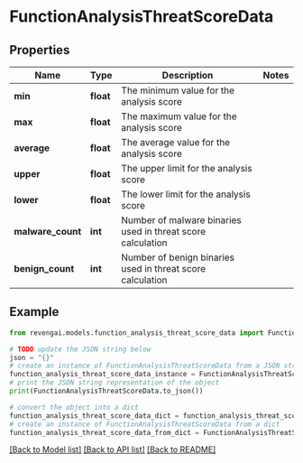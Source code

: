 # FunctionAnalysisThreatScoreData


## Properties

Name | Type | Description | Notes
------------ | ------------- | ------------- | -------------
**min** | **float** | The minimum value for the analysis score | 
**max** | **float** | The maximum value for the analysis score | 
**average** | **float** | The average value for the analysis score | 
**upper** | **float** | The upper limit for the analysis score | 
**lower** | **float** | The lower limit for the analysis score | 
**malware_count** | **int** | Number of malware binaries used in threat score calculation | 
**benign_count** | **int** | Number of benign binaries used in threat score calculation | 

## Example

```python
from revengai.models.function_analysis_threat_score_data import FunctionAnalysisThreatScoreData

# TODO update the JSON string below
json = "{}"
# create an instance of FunctionAnalysisThreatScoreData from a JSON string
function_analysis_threat_score_data_instance = FunctionAnalysisThreatScoreData.from_json(json)
# print the JSON string representation of the object
print(FunctionAnalysisThreatScoreData.to_json())

# convert the object into a dict
function_analysis_threat_score_data_dict = function_analysis_threat_score_data_instance.to_dict()
# create an instance of FunctionAnalysisThreatScoreData from a dict
function_analysis_threat_score_data_from_dict = FunctionAnalysisThreatScoreData.from_dict(function_analysis_threat_score_data_dict)
```
[[Back to Model list]](../README.md#documentation-for-models) [[Back to API list]](../README.md#documentation-for-api-endpoints) [[Back to README]](../README.md)


